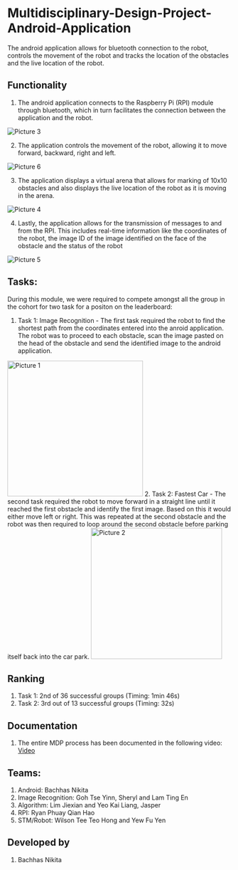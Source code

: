 # Multidisciplinary-Design-Project-Android-Application
The android application allows for bluetooth connection to the robot, controls the movement of the robot and tracks the location of the obstacles and the live location of the robot.

## Functionality
1. The android application connects to the Raspberry Pi (RPI) module through bluetooth, which in turn facilitates the connection between the application and the robot. 

![Picture 3](https://user-images.githubusercontent.com/72136295/211238227-ee550e46-3684-4ae7-b9ac-effbbb67d93b.png)

2. The application controls the movement of the robot, allowing it to move forward, backward, right and left. 

![Picture 6](https://user-images.githubusercontent.com/72136295/211237973-ec33ecb6-4c86-4738-ac90-b3736e319830.png)

3. The application displays a virtual arena that allows for marking of 10x10 obstacles and also displays the live location of the robot as it is moving in the arena. 

![Picture 4](https://user-images.githubusercontent.com/72136295/211237888-d61bbba2-b7d5-409e-ab6d-6994bad80279.png)

4. Lastly, the application allows for the transmission of messages to and from the RPI. This includes real-time information like the coordinates of the robot, the image ID of the image identified on the face of the obstacle and the status of the robot

![Picture 5](https://user-images.githubusercontent.com/72136295/211237898-dd42330f-cd91-4a61-a5fd-77ef74fd96fd.png)

## Tasks:
During this module, we were required to compete amongst all the group in the cohort for two task for a positon on the leaderboard: 
1. Task 1: Image Recognition - The first task required the robot to find the shortest path from the coordinates entered into the anroid application. The robot was to proceed to each obstacle, scan the image pasted on the head of the obstacle and send the identified image to the android application. 

<img width="305" alt="Picture 1" src="https://user-images.githubusercontent.com/72136295/211237786-186cdef1-6292-4e2b-a72b-a8a7512e863f.png">
2. Task 2: Fastest Car - The second task required the robot to move forward in a straight line until it reached the first obstacle and identify the first image. Based on this it would either move left or right. This was repeated at the second obstacle and the robot was then required to loop around the second obstacle before parking itself back into the car park. 

<img width="295" alt="Picture 2" src="https://user-images.githubusercontent.com/72136295/211237797-3503d2ce-a9ef-4753-8e69-76d9895262f2.png">

## Ranking
1. Task 1: 2nd of 36 successful groups (Timing: 1min 46s)
2. Task 2: 3rd out of 13 successful groups (Timing: 32s)

## Documentation 
1. The entire MDP process has been documented in the following video: [Video](https://www.youtube.com/watch?v=-sx_L624OJE&list=LL&index=21&ab_channel=Noliferist)

## Teams: 
1. Android: Bachhas Nikita
2. Image Recognition: Goh Tse Yinn, Sheryl and Lam Ting En
3. Algorithm: Lim Jiexian and Yeo Kai Liang, Jasper
4. RPI: Ryan Phuay Qian Hao
5. STM/Robot: Wilson Tee Teo Hong and Yew Fu Yen

## Developed by
1. Bachhas Nikita 
